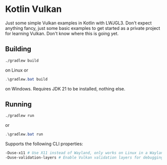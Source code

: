 # Kotlin Vulkan

Just some simple Vulkan examples in Kotlin with LWJGL3.
Don't expect anything fancy, just some basic examples to get started as a private project for learning Vulkan.
Don't know where this is going yet.

## Building

```bash
./gradlew build
```

on Linux or

```powershell
.\gradlew.bat build
```

on Windows. Requires JDK 21 to be installed, nothing else.

## Running

```bash
./gradlew run
```

or

```powershell
.\gradlew.bat run
```

Supports the following CLI properties:

```bash
-Duse-x11 # Use X11 instead of Wayland, only works on Linux in a Wayland session. Otherwise ignored.
-Duse-validation-layers # Enable Vulkan validation layers for debugging. Not recommended for performance. Requires Vulkan SDK to be installed.
```
